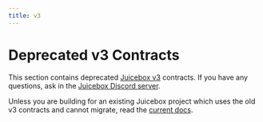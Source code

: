 ```yaml
---
title: v3
---
```


# Deprecated v3 Contracts

This section contains deprecated [Juicebox v3](https://github.com/jbx-protocol/juice-contracts-v2) contracts. If you have any questions, ask in the [Juicebox Discord server](https://discord.gg/juicebox).

Unless you are building for an existing Juicebox project which uses the old v3 contracts and cannot migrate, read the [current docs](/v4/deprecated/v3/).
